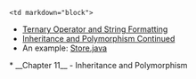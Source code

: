 	<td markdown="block">
* [Ternary Operator and String Formatting](slides/24/ternary-string-format.html)
* [Inheritance and Polymorphism Continued](slides/24/inheritance-continued.html)
* An example: [Store.java](resources/code/class24/Store.java)
</td>
	<td markdown="block">
* __Chapter 11__ - Inheritance and Polymorphism
</td>
	<td markdown="block">
</td>
